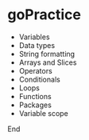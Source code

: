 # goPractice

- Variables
- Data types
- String formatting
- Arrays and Slices
- Operators
- Conditionals
- Loops
- Functions
- Packages
- Variable scope

End
